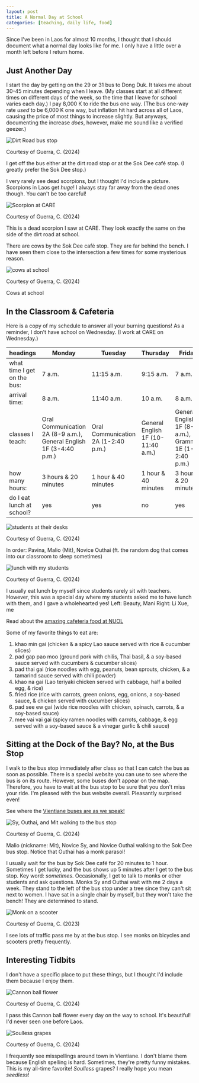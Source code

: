 ```yaml
---
layout: post
title: A Normal Day at School
categories: [teaching, daily life, food]
---
```


Since I've been in Laos for almost 10 months, I thought that I should document what a normal day looks like for me. I only have a little over a month left before I return home.

## Just Another Day

I start the day by getting on the 29 or 31 bus to Dong Duk. It takes me about 30-45 minutes depending when I leave. (My classes start at all different times on different days of the week, so the time that I leave for school varies each day.) I pay 8,000 K to ride the bus one way. (The bus one-way rate *used* to be 6,000 K one way, but inflation hit hard across all of Laos, causing the price of most things to increase slightly. But anyways, documenting the increase *does*, however, make me sound like a verified geezer.)

![Dirt Road bus stop](https://lh3.googleusercontent.com/pw/AP1GczPKCHoyuIpj_RsmpXudhC4KcHxqUfnGLQBHvJzavZuDSSa0D_oRd8ECBoPWg2F3aWaPnzQ7maY37ytZS9l12VWlsUxQAsv7zlJK1LI4jsLAeAZcEGGg=w1000)

Courtesy of Guerra, C. (2024)

I get off the bus either at the dirt road stop or at the Sok Dee café stop. (I greatly prefer the Sok Dee stop.)

I very rarely see dead scorpions, but I thought I'd include a picture. Scorpions in Laos get *huge*! I always stay far away from the dead ones though. You can't be too careful! 

![Scorpion at CARE](https://lh3.googleusercontent.com/pw/AP1GczMHKDZYu4Ml2mgfPCkCiHgN39Wn6y7dtWUUlAzN4HAB7EQhLjXEHWsVrmku2ophM68yTe7DKiM66m_efTCMSJE7uvGmiWIiaL3LHutnKcVRKcqinnaI=w1000)

Courtesy of Guerra, C. (2024)

This is a dead scorpion I saw at CARE. They look exactly the same on the side of the dirt road at school. 

There are cows by the Sok Dee café stop. They are far behind the bench. I have seen them close to the intersection a few times for some mysterious reason. 

![cows at school](https://lh3.googleusercontent.com/pw/AP1GczPiCk9F_-Oow0xqjbWepFmhslRH1XdHZblRysJ1BbVUDSOM9U0EuSCcTVg98t4YVRWDZmERDHXda_q4HQt6M1FVqRtSJyGl_5mxMziddO95L31HMq85=w1000)

Courtesy of Guerra, C. (2024)

Cows at school 

## In the Classroom & Cafeteria

Here is a copy of my schedule to answer all your burning questions! As a reminder, I don't have school on Wednesday. (I work at CARE on Wednesday.)

headings | Monday | Tuesday | Thursday | Friday
--- | --- | --- | --- | ---
what time I get on the bus: | 7 a.m. | 11:15 a.m. | 9:15 a.m. | 7 a.m. 
arrival time: | 8 a.m. | 11:40 a.m. | 10 a.m. | 8 a.m. 
classes I teach: | Oral Communication 2A (8-9 a.m.), General English 1F (3-4:40 p.m.)| Oral Communication 2A (1-2:40 p.m.) | General English 1F (10-11:40 a.m.) | General English 1F (8-9 a.m.), Grammar 1E (1-2:40 p.m.)
how many hours: | 3 hours & 20 minutes | 1 hour & 40 minutes | 1 hour & 40 minutes | 3 hours & 20 minutes
do I eat lunch at school? | yes | yes | no | yes

![students at their desks](https://lh3.googleusercontent.com/pw/AP1GczMJjnQkhbhAnL8Z-MvvK1RUImEMXU5aXspiZHweTDbfFV3OKLfVClPGD6O5ZBhCpoyAkRspcaL384P7tyl6ixVYrQqtbYyoAC0twwsEebAkzCgji9GX=w1000)

Courtesy of Guerra, C. (2024)

In order: Pavina, Malio (Mit), Novice Outhai (ft. the random dog that comes into our classroom to sleep sometimes)

![lunch with my students](https://lh3.googleusercontent.com/pw/AP1GczOdcc0V9oZPmJJQ3mkRfsVwJ-2OagW21MWaSpijT9_G5cAGUml-VKnndwDqGNaNgQZ9JipYv8Q-JcCZY1Xb9XX6Gdjv6lK5uF1aB107juPDuIZforMG=w1000)

Courtesy of Guerra, C. (2024)

I usually eat lunch by myself since students rarely sit with teachers. However, this was a special day where my students asked me to have lunch with them, and I gave a wholehearted yes! Left: Beauty, Mani Right: Li Xue, me

Read about the [amazing cafeteria food at NUOL](https://cgguerra.github.io/live-laugh-laos/food/culture/language/daily%20life/2023/10/19/school-lunch/)

Some of my favorite things to eat are: 

1. khao min gai (chicken & a spicy Lao sauce served with rice & cucumber slices)
2. pad gap pao moo (ground pork with chilis, Thai basil, & a soy-based sauce served with cucumbers & cucumber slices)
3.  pad thai gai (rice noodles with egg, peanuts, bean sprouts, chicken, & a tamarind sauce served with chili powder)
4. khao na gai (Lao teriyaki chicken served with cabbage, half a boiled egg, & rice)
5. fried rice (rice with carrots, green onions, egg, onions, a soy-based sauce, & chicken served with cucumber slices)
6. pad see ew gai (wide rice noodles with chicken, spinach, carrots, & a soy-based sauce)
7. mee vai vai gai (spicy ramen noodles with carrots, cabbage, & egg served with a soy-based sauce & a vinegar garlic & chili sauce)

## Sitting at the Dock of the Bay? No, at the Bus Stop

I walk to the bus stop immediately after class so that I can catch the bus as soon as possible. There is a special website you can use to see where the bus is on its route. However, some buses don't appear on the map. Therefore, you have to wait at the bus stop to be sure that you don't miss your ride. I'm pleased with the bus website overall. Pleasantly surprised even!

See where the [Vientiane buses are as we speak!](https://lao.busnavi.asia) 

![Sy, Outhai, and Mit walking to the bus stop](https://lh3.googleusercontent.com/pw/AP1GczNuQkkaRfp1t5aMLVawKKARaqh1dyPlH_umbPjbVyf8Y10BAU-_cee8MbBRNmXxegRbixR1jXBI-n3Q6aMIjfZWm3XhlnfufLEGh77mxaSqf7dEr2vS=w1000)

Courtesy of Guerra, C. (2024)

Malio (nickname: Mit), Novice Sy, and Novice Outhai walking to the Sok Dee bus stop. Notice that Outhai has a monk parasol!

I usually wait for the bus by Sok Dee café for 20 minutes to 1 hour. Sometimes I get lucky, and the bus shows up 5 minutes after I get to the bus stop. Key word: *sometimes*. Occasionally, I get to talk to monks or other students and ask questions. Monks Sy and Outhai wait with me 2 days a week. They stand to the left of the bus stop under a tree since they can't sit next to women. I have sat in a single chair by myself, but they won't take the bench! They are determined to stand. 

![Monk on a scooter](https://lh3.googleusercontent.com/pw/AP1GczO6qGkVKuZQ2_Vf_xsu43xkmMvGvrkpQR831wUKQ5FKQJUMsmvJIOubBMuA61EnNzVjI3zI5RO3l-b-RiylvLhi2WDh_hJcnqojoT7GYJiZpMDrw13o=w1000)

Courtesy of Guerra, C. (2023)

I see lots of traffic pass me by at the bus stop. I see monks on bicycles and scooters pretty frequently.  

## Interesting Tidbits

I don't have a specific place to put these things, but I thought I'd include them because I enjoy them. 

![Cannon ball flower](https://lh3.googleusercontent.com/pw/AP1GczOMDlsjg2gW0Wrwgl7YuECyZXTzg7p1Vvpqfqna9kBRwT9smb75BM3PR1VTZzP9Usc0CZKE5CZbzGJafTAsKITBCwVkTMrKsLeNFBZVx7Qb0I3-CSyf=w1000)

Courtesy of Guerra, C. (2024)

I pass this Cannon ball flower every day on the way to school. It's beautiful! I'd never seen one before Laos. 

![Soulless grapes](https://lh3.googleusercontent.com/pw/AP1GczNNeZsDTs2EsvqmxEMYv2U2st7AExfORW8SuIjPl64Z7ozMC0Bc9BpKittVUljmbmu762C-wkKcQ2zookrkya2amFquS1X3HRl0xxoyZw9jzikEpfJp=w1000)

Courtesy of Guerra, C. (2024)

I frequently see misspellings around town in Vientiane. I don't blame them because English spelling is hard. Sometimes, they're pretty funny mistakes. This is my all-time favorite! *Soulless* grapes? I really hope you mean *seedless*!

<!-- Hello and welcome. The only purpose of this post is to greet you when your site comes alive for the first time.  
This post will demonstrate some of the more common content & elements found in posts.  
Feel free to delete this post when you are ready to publish your first post.  

Lorem ipsum dolor sit amet, consectetur adipiscing elit. Fusce bibendum neque eget nunc mattis eu sollicitudin enim tincidunt. Vestibulum lacus tortor, ultricies id dignissim ac, bibendum in velit.

## Some great heading (h2)

Proin convallis mi ac felis pharetra aliquam. Curabitur dignissim accumsan rutrum. In arcu magna, aliquet vel pretium et, molestie et arcu.


Mauris lobortis nulla et felis ullamcorper bibendum. Phasellus et hendrerit mauris. Proin eget nibh a massa vestibulum pretium. Suspendisse eu nisl a ante aliquet bibendum quis a nunc. Praesent varius interdum vehicula. Aenean risus libero, placerat at vestibulum eget, ultricies eu enim. Praesent nulla tortor, malesuada adipiscing adipiscing sollicitudin, adipiscing eget est.

## Another great heading (h2)

Lorem ipsum dolor sit amet, consectetur adipiscing elit. Fusce bibendum neque eget nunc mattis eu sollicitudin enim tincidunt. Vestibulum lacus tortor, ultricies id dignissim ac, bibendum in velit.

### Some great subheading (h3)

Proin convallis mi ac felis pharetra aliquam. Curabitur dignissim accumsan rutrum. In arcu magna, aliquet vel pretium et, molestie et arcu. Mauris lobortis nulla et felis ullamcorper bibendum.

Phasellus et hendrerit mauris. Proin eget nibh a massa vestibulum pretium. Suspendisse eu nisl a ante aliquet bibendum quis a nunc.

### Some great subheading (h3)

Praesent varius interdum vehicula. Aenean risus libero, placerat at vestibulum eget, ultricies eu enim. Praesent nulla tortor, malesuada adipiscing adipiscing sollicitudin, adipiscing eget est.

> This quote will *change* your life. It will reveal the <i>secrets</i> of the universe, and all the wonders of humanity. Don't <em>misuse</em> it.

Lorem ipsum dolor sit amet, consectetur adipiscing elit. Fusce bibendum neque eget nunc mattis eu sollicitudin enim tincidunt.

### Some great subheading (h3)

Vestibulum lacus tortor, ultricies id dignissim ac, bibendum in velit. Proin convallis mi ac felis pharetra aliquam. Curabitur dignissim accumsan rutrum.

In arcu magna, aliquet vel pretium et, molestie et arcu. Mauris lobortis nulla et felis ullamcorper bibendum. Phasellus et hendrerit mauris.

#### You might want a sub-subheading (h4)

In arcu magna, aliquet vel pretium et, molestie et arcu. Mauris lobortis nulla et felis ullamcorper bibendum. Phasellus et hendrerit mauris.

In arcu magna, aliquet vel pretium et, molestie et arcu. Mauris lobortis nulla et felis ullamcorper bibendum. Phasellus et hendrerit mauris.

#### But it's probably overkill (h4)

In arcu magna, aliquet vel pretium et, molestie et arcu. Mauris lobortis nulla et felis ullamcorper bibendum. Phasellus et hendrerit mauris.

##### Could be a smaller sub-heading, `pacman` (h5)

In arcu magna, aliquet vel pretium et, molestie et arcu. Mauris lobortis nulla et felis ullamcorper bibendum. Phasellus et hendrerit mauris.

###### Small yet significant sub-heading  (h6)

In arcu magna, aliquet vel pretium et, molestie et arcu. Mauris lobortis nulla et felis ullamcorper bibendum. Phasellus et hendrerit mauris.

### Highlight the code please!!

{% highlight c %}
float Q_rsqrt( float number )
{
	long i;
	float x2, y;
	const float threehalfs = 1.5F;

	x2 = number * 0.5F;
	y  = number;
	i  = * ( long * ) &y;                       // evil floating point bit level hacking
	i  = 0x5f3759df - ( i >> 1 );               // what the fuck? 
	y  = * ( float * ) &i;
	y  = y * ( threehalfs - ( x2 * y * y ) );   // 1st iteration
//	y  = y * ( threehalfs - ( x2 * y * y ) );   // 2nd iteration, this can be removed

	return y;
}
{% endhighlight %}

### Oh hai, an unordered list!!

In arcu magna, aliquet vel pretium et, molestie et arcu. Mauris lobortis nulla et felis ullamcorper bibendum. Phasellus et hendrerit mauris.

- First item, yo
- Second item, dawg
- Third item, what what?!
- Fourth item, fo sheezy my neezy

### Oh hai, an ordered list!!

In arcu magna, aliquet vel pretium et, molestie et arcu. Mauris lobortis nulla et felis ullamcorper bibendum. Phasellus et hendrerit mauris.

1. First item, yo
2. Second item, dawg
3. Third item, what what?!
4. Fourth item, fo sheezy my neezy

## Headings are cool! (h2)

Proin eget nibh a massa vestibulum pretium. Suspendisse eu nisl a ante aliquet bibendum quis a nunc. Praesent varius interdum vehicula. Aenean risus libero, placerat at vestibulum eget, ultricies eu enim. Praesent nulla tortor, malesuada adipiscing adipiscing sollicitudin, adipiscing eget est.

Praesent nulla tortor, malesuada adipiscing adipiscing sollicitudin, adipiscing eget est.

Proin eget nibh a massa vestibulum pretium. Suspendisse eu nisl a ante aliquet bibendum quis a nunc.

### Tables

Title 1               | Title 2               | Title 3               | Title 4
--------------------- | --------------------- | --------------------- | ---------------------
lorem                 | lorem ipsum           | lorem ipsum dolor     | lorem ipsum dolor sit
lorem ipsum dolor sit | lorem ipsum dolor sit | lorem ipsum dolor sit | lorem ipsum dolor sit
lorem ipsum dolor sit | lorem ipsum dolor sit | lorem ipsum dolor sit | lorem ipsum dolor sit
lorem ipsum dolor sit | lorem ipsum dolor sit | lorem ipsum dolor sit | lorem ipsum dolor sit

Title 1 | Title 2 | Title 3 | Title 4
--- | --- | --- | ---
lorem | lorem ipsum | lorem ipsum dolor | lorem ipsum dolor sit
lorem ipsum dolor sit amet | lorem ipsum dolor sit amet consectetur | lorem ipsum dolor sit amet | lorem ipsum dolor sit
lorem ipsum dolor | lorem ipsum | lorem | lorem ipsum
lorem ipsum dolor | lorem ipsum dolor sit | lorem ipsum dolor sit amet | lorem ipsum dolor sit amet consectetur -->
